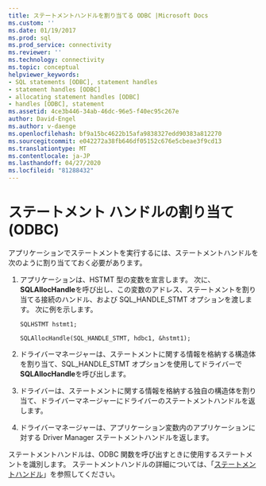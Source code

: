 ```yaml
---
title: ステートメントハンドルを割り当てる ODBC |Microsoft Docs
ms.custom: ''
ms.date: 01/19/2017
ms.prod: sql
ms.prod_service: connectivity
ms.reviewer: ''
ms.technology: connectivity
ms.topic: conceptual
helpviewer_keywords:
- SQL statements [ODBC], statement handles
- statement handles [ODBC]
- allocating statement handles [ODBC]
- handles [ODBC], statement
ms.assetid: 4ce3b446-34ab-46dc-96e5-f40ec95c267e
author: David-Engel
ms.author: v-daenge
ms.openlocfilehash: bf9a15bc4622b15afa9838327edd90383a812270
ms.sourcegitcommit: e042272a38fb646df05152c676e5cbeae3f9cd13
ms.translationtype: MT
ms.contentlocale: ja-JP
ms.lasthandoff: 04/27/2020
ms.locfileid: "81288432"
---
```

# <a name="allocating-a-statement-handle-odbc"></a>ステートメント ハンドルの割り当て (ODBC)
アプリケーションでステートメントを実行するには、ステートメントハンドルを次のように割り当てておく必要があります。  
  
1.  アプリケーションは、HSTMT 型の変数を宣言します。 次に、 **SQLAllocHandle**を呼び出し、この変数のアドレス、ステートメントを割り当てる接続のハンドル、および SQL_HANDLE_STMT オプションを渡します。 次に例を示します。  
  
    ```  
    SQLHSTMT hstmt1;  
  
    SQLAllocHandle(SQL_HANDLE_STMT, hdbc1, &hstmt1);  
    ```  
  
2.  ドライバーマネージャーは、ステートメントに関する情報を格納する構造体を割り当て、SQL_HANDLE_STMT オプションを使用してドライバーで**SQLAllocHandle**を呼び出します。  
  
3.  ドライバーは、ステートメントに関する情報を格納する独自の構造体を割り当て、ドライバーマネージャーにドライバーのステートメントハンドルを返します。  
  
4.  ドライバーマネージャーは、アプリケーション変数内のアプリケーションに対する Driver Manager ステートメントハンドルを返します。  
  
 ステートメントハンドルは、ODBC 関数を呼び出すときに使用するステートメントを識別します。 ステートメントハンドルの詳細については、「[ステートメントハンドル](../../../odbc/reference/develop-app/statement-handles.md)」を参照してください。

